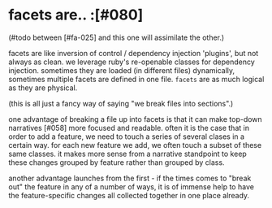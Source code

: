 # facets are.. :[#080]

(#todo between [#fa-025] and this one will assimilate the other.)

facets are like inversion of control / dependency injection 'plugins', but
not always as clean. we leverage ruby's re-openable classes for dependency
injection. sometimes they are loaded (in different files) dynamically,
sometimes multiple facets are defined in one file. `facets` are as much
logical as they are physical.

(this is all just a fancy way of saying "we break files into sections".)

one advantage of breaking a file up into facets is that it can make top-down
narratives [#058] more focused and readable. often it is the case that in
order to add a feature, we need to touch a series of several clases in a
certain way. for each new feature we add, we often touch a subset of these
same classes. it makes more sense from a narrative standpoint to keep these
changes grouped by feature rather than grouped by class.

another advantage launches from the first - if the times comes to "break out"
the feature in any of a number of ways, it is of immense help to have the
feature-specific changes all collected together in one place already.
